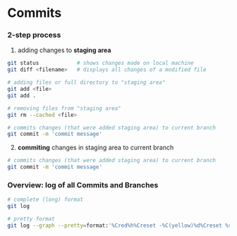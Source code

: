 # Commits

### 2-step process
1. adding changes to **staging area**
```bash
git status            # shows changes made on local machine
git diff <filename>   # displays all changes of a modified file

# adding files or full directory to "staging area"
git add <file>
git add .

# removing files from "staging area"
git rm --cached <file>

# commits changes (that were added staging area) to current branch
git commit -m 'commit message'
```

2. **commiting** changes in staging area to current branch
```bash
# commits changes (that were added staging area) to current branch
git commit -m 'commit message'
```

### Overview: log of all Commits and Branches
```bash
# complete (long) format
git log
```
```bash
# pretty format
git log --graph --pretty=format:'%Cred%h%Creset -%C(yellow)%d%Creset %s %Cgreen(%cr) %C(bold blue)<%an>%Creset' --abbrev-commit --date=relative
```